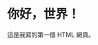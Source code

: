 <!DOCTYPE html>
<html lang="zh-Hant">
<head>
  <meta charset="UTF-8">
  <title>我的第一個網頁</title>
</head>
<body>
  <h1>你好，世界！</h1>
  <p>這是我寫的第一個 HTML 網頁。</p>
</body>
</html>

